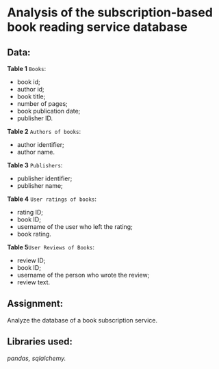 # Analysis of the subscription-based book reading service database   

## Data:  

**Table 1** `Books`:

- book id;
- author id;
- book title;
- number of pages;
- book publication date;
- publisher ID.

**Table 2** `Authors of books`:

- author identifier;
- author name.

**Table 3** `Publishers`:

- publisher identifier;
- publisher name;

**Table 4** `User ratings of books`:

- rating ID;
- book ID;
- username of the user who left the rating;
- book rating.

**Table 5**`User Reviews of Books`:

- review ID;
- book ID;
- username of the person who wrote the review;
- review text.

## Assignment:  

Analyze the database of a book subscription service.

## Libraries used:

*pandas, sqlalchemy.*

